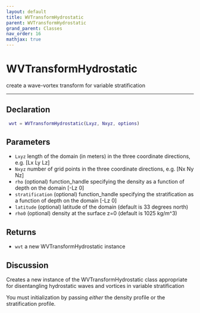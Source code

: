 ```yaml
---
layout: default
title: WVTransformHydrostatic
parent: WVTransformHydrostatic
grand_parent: Classes
nav_order: 16
mathjax: true
---
```


#  WVTransformHydrostatic

create a wave-vortex transform for variable stratification


---

## Declaration
```matlab
 wvt = WVTransformHydrostatic(Lxyz, Nxyz, options)
```
## Parameters
+ `Lxyz`  length of the domain (in meters) in the three coordinate directions, e.g. [Lx Ly Lz]
+ `Nxyz`  number of grid points in the three coordinate directions, e.g. [Nx Ny Nz]
+ `rho`   (optional) function_handle specifying the density as a function of depth on the domain [-Lz 0]
+ `stratification`   (optional) function_handle specifying the stratification as a function of depth on the domain [-Lz 0]
+ `latitude`  (optional) latitude of the domain (default is 33 degrees north)
+ `rho0`  (optional) density at the surface z=0 (default is 1025 kg/m^3)

## Returns
+ `wvt`  a new WVTransformHydrostatic instance

## Discussion

  Creates a new instance of the WVTransformHydrostatic class
  appropriate for disentangling hydrostatic waves and vortices
  in variable stratification
 
  You must initialization by passing *either* the density
  profile or the stratification profile.
 
                  
